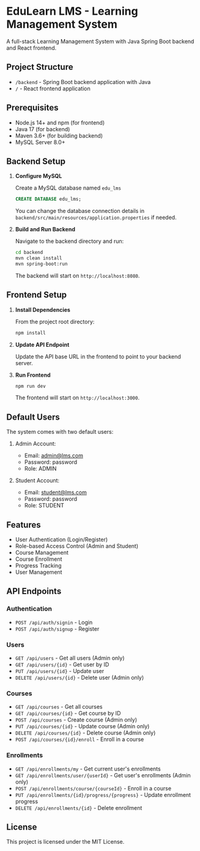 
# EduLearn LMS - Learning Management System

A full-stack Learning Management System with Java Spring Boot backend and React frontend.

## Project Structure

- `/backend` - Spring Boot backend application with Java
- `/` - React frontend application

## Prerequisites

- Node.js 14+ and npm (for frontend)
- Java 17 (for backend)
- Maven 3.6+ (for building backend)
- MySQL Server 8.0+

## Backend Setup

1. **Configure MySQL**

   Create a MySQL database named `edu_lms`

   ```sql
   CREATE DATABASE edu_lms;
   ```

   You can change the database connection details in `backend/src/main/resources/application.properties` if needed.

2. **Build and Run Backend**

   Navigate to the backend directory and run:

   ```bash
   cd backend
   mvn clean install
   mvn spring-boot:run
   ```

   The backend will start on `http://localhost:8080`.

## Frontend Setup

1. **Install Dependencies**

   From the project root directory:

   ```bash
   npm install
   ```

2. **Update API Endpoint**

   Update the API base URL in the frontend to point to your backend server.

3. **Run Frontend**

   ```bash
   npm run dev
   ```

   The frontend will start on `http://localhost:3000`.

## Default Users

The system comes with two default users:

1. Admin Account:
   - Email: admin@lms.com
   - Password: password
   - Role: ADMIN

2. Student Account:
   - Email: student@lms.com
   - Password: password
   - Role: STUDENT

## Features

- User Authentication (Login/Register)
- Role-based Access Control (Admin and Student)
- Course Management
- Course Enrollment
- Progress Tracking
- User Management

## API Endpoints

### Authentication

- `POST /api/auth/signin` - Login
- `POST /api/auth/signup` - Register

### Users

- `GET /api/users` - Get all users (Admin only)
- `GET /api/users/{id}` - Get user by ID
- `PUT /api/users/{id}` - Update user
- `DELETE /api/users/{id}` - Delete user (Admin only)

### Courses

- `GET /api/courses` - Get all courses
- `GET /api/courses/{id}` - Get course by ID
- `POST /api/courses` - Create course (Admin only)
- `PUT /api/courses/{id}` - Update course (Admin only)
- `DELETE /api/courses/{id}` - Delete course (Admin only)
- `POST /api/courses/{id}/enroll` - Enroll in a course

### Enrollments

- `GET /api/enrollments/my` - Get current user's enrollments
- `GET /api/enrollments/user/{userId}` - Get user's enrollments (Admin only)
- `POST /api/enrollments/course/{courseId}` - Enroll in a course
- `PUT /api/enrollments/{id}/progress/{progress}` - Update enrollment progress
- `DELETE /api/enrollments/{id}` - Delete enrollment

## License

This project is licensed under the MIT License.
